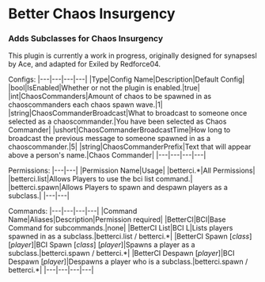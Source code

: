 # Better Chaos Insurgency
### Adds Subclasses for Chaos Insurgency

This plugin is currently a work in progress, originally designed for synapsesl by Ace, and adapted for Exiled by Redforce04.

Configs:
|---|---|---|---|
|Type|Config Name|Description|Default Config|
|bool|IsEnabled|Whether or not the plugin is enabled.|true|
|int|ChaosCommanders|Amount of chaos to be spawned in as chaoscommanders each chaos spawn wave.|1|
|string|ChaosCommanderBroadcast|What to broadcast to someone once selected as a chaoscommander.|You have been selected as Chaos Commander|
|ushort|ChaosCommanderBroadcastTime|How long to broadcast the previous message to someone spawned in as a chaoscommander.|5|
|string|ChaosCommanderPrefix|Text that will appear above a person's name.|Chaos Commander|
|---|---|---|---|

Permissions:
|---|---|
|Permission Name|Usage|
|betterci.\*|All Permissions| 
|betterci.list|Allows Players to use the bci list command.|
|betterci.spawn|Allows Players to spawn and despawn players as a subclass.|
|---|---|

Commands:
|---|---|---|---|
|Command Name|Aliases|Description|Permission required|
|BetterCI|BCI|Base Command for subcommands.|none|
|BetterCI List|BCI L|Lists players spawned in as a subclass.|betterci.list / betterci.\*|
|BetterCI Spawn \[*class*\] \[*player*\]|BCI Spawn \[*class*\] \[*player*\]|Spawns a player as a subclass.|betterci.spawn / betterci.\*|
|BetterCI Despawn \[*player*\]|BCI Despawn \[*player*\]|Despawns a player who is a subclass.|betterci.spawn / betterci.\*|
|---|---|---|---|
